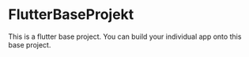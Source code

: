# FlutterBaseProjekt
This is a flutter base project. You can build your individual app onto this base project. 
